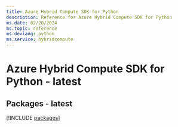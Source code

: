```yaml
---
title: Azure Hybrid Compute SDK for Python
description: Reference for Azure Hybrid Compute SDK for Python
ms.date: 02/20/2024
ms.topic: reference
ms.devlang: python
ms.service: hybridcompute
---
```

# Azure Hybrid Compute SDK for Python - latest
## Packages - latest
[!INCLUDE [packages](hybrid-compute-index.md)]